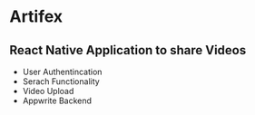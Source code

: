 # Artifex
## React Native Application to share Videos
- User Authentincation
- Serach Functionality
- Video Upload
- Appwrite Backend
